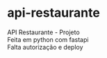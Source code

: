 # api-restaurante
API Restaurante - Projeto  
Feita em python com fastapi  
Falta autorização e deploy  

